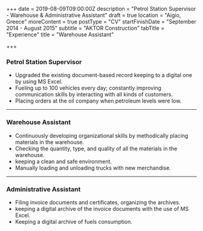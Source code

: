 +++
date = 2019-08-09T09:00:00Z
description = "Petrol Station Supervisor - Warehouse & Administrative Assistant"
draft = true
location = "Aigio, Greece"
moreContent = true
postType = "CV"
startFinishDate = "September 2014 - August 2015"
subtitle = "AKTOR Construction"
tabTitle = "Experience"
title = "Warehouse Assistant"

+++
### Petrol Station Supervisor

* Upgraded the existing document-based record keeping to a digital one by using MS Excel.
* Fueling up to 100 vehicles every day; constantly improving communication skills by interacting with all kinds of customers.
* Placing orders at the oil company when petroleum levels were low.

***

### Warehouse Assistant

* Continuously developing organizational skills by methodically placing materials in the warehouse.
* Checking the quantity, type, and quality of all the materials in the warehouse.
* keeping a clean and safe environment.
* Manually loading and unloading trucks with new merchandise.

***

### Administrative Assistant

* Filing invoice documents and certificates, organizing the archives.
* keeping a digital archive of the invoice documents with the use of MS Excel.
* Keeping a digital archive of fuels consumption.